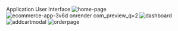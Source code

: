 Application User Interface
![home-page](https://github.com/allenluna/shopping/assets/126066409/febbc182-cc3b-4766-9941-01ed81670a64) ![ecommerce-app-3v6d onrender com_preview_q=2](https://github.com/allenluna/shopping/assets/126066409/15c592ba-6b37-41aa-b273-f7bc16930d84)
 ![dashboard](https://github.com/allenluna/shopping/assets/126066409/f15ff435-a7d7-4337-a993-5fc527613024) ![addcartmodal](https://github.com/allenluna/shopping/assets/126066409/49302491-c943-40ac-9bd9-c789848a6fe3) ![orderpage](https://github.com/allenluna/shopping/assets/126066409/b5ad293a-44f9-4233-bd9e-d2f13444ebdf)









